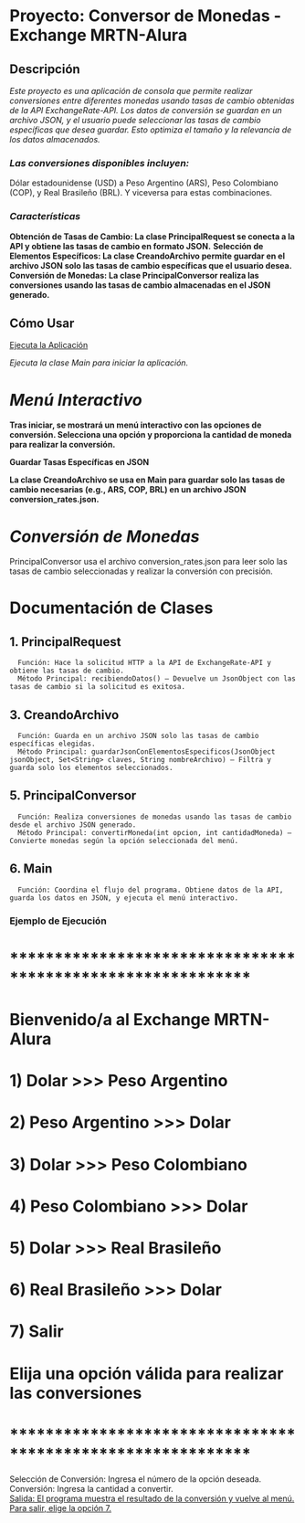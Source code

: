 # <t1>Proyecto: Conversor de Monedas - Exchange MRTN-Alura</t1>
## <t2>Descripción</t2>
  *Este proyecto es una aplicación de consola que permite realizar conversiones entre diferentes monedas usando tasas de cambio obtenidas de la API ExchangeRate-API.*
  *Los datos de conversión se guardan en un archivo JSON, y el usuario puede seleccionar las tasas de cambio específicas que desea guardar.*
  *Esto optimiza el tamaño y la relevancia de los datos almacenados.*

### *Las conversiones disponibles incluyen:*

Dólar estadounidense (USD) a Peso Argentino (ARS), Peso Colombiano (COP), y Real Brasileño (BRL).
Y viceversa para estas combinaciones.

### *Características*
**Obtención de Tasas de Cambio: La clase PrincipalRequest se conecta a la API y obtiene las tasas de cambio en formato JSON.**
**Selección de Elementos Específicos: La clase CreandoArchivo permite guardar en el archivo JSON solo las tasas de cambio específicas que el usuario desea.**
**Conversión de Monedas: La clase PrincipalConversor realiza las conversiones usando las tasas de cambio almacenadas en el JSON generado.**

## Cómo Usar
<u>Ejecuta la Aplicación</u>

*Ejecuta la clase Main para iniciar la aplicación.*

# *Menú Interactivo*

**Tras iniciar, se mostrará un menú interactivo con las opciones de conversión. Selecciona una opción y proporciona la cantidad de moneda para realizar la conversión.**

**Guardar Tasas Específicas en JSON**

**La clase CreandoArchivo se usa en Main para guardar solo las tasas de cambio necesarias (e.g., ARS, COP, BRL) en un archivo JSON conversion_rates.json.**

# *Conversión de Monedas*

PrincipalConversor usa el archivo conversion_rates.json para leer solo las tasas de cambio seleccionadas y realizar la conversión con precisión.

# <t3>Documentación de Clases</t3>

## <t4>1. PrincipalRequest</t4>
      Función: Hace la solicitud HTTP a la API de ExchangeRate-API y obtiene las tasas de cambio.
      Método Principal: recibiendoDatos() — Devuelve un JsonObject con las tasas de cambio si la solicitud es exitosa.

## <t5>3. CreandoArchivo</t5>
      Función: Guarda en un archivo JSON solo las tasas de cambio específicas elegidas.
      Método Principal: guardarJsonConElementosEspecificos(JsonObject jsonObject, Set<String> claves, String nombreArchivo) — Filtra y guarda solo los elementos seleccionados.

## <t6>5. PrincipalConversor</t6>
      Función: Realiza conversiones de monedas usando las tasas de cambio desde el archivo JSON generado.
      Método Principal: convertirMoneda(int opcion, int cantidadMoneda) — Convierte monedas según la opción seleccionada del menú.
## <t7>6. Main</t7>
      Función: Coordina el flujo del programa. Obtiene datos de la API, guarda los datos en JSON, y ejecuta el menú interactivo.

### Ejemplo de Ejecución

# ***********************************************************
# Bienvenido/a al Exchange MRTN-Alura
# 1) Dolar >>> Peso Argentino
# 2) Peso Argentino >>> Dolar
# 3) Dolar >>> Peso Colombiano
# 4) Peso Colombiano >>> Dolar
# 5) Dolar >>> Real Brasileño
# 6) Real Brasileño >>> Dolar
# 7) Salir
# Elija una opción válida para realizar las conversiones
# ***********************************************************<br>


Selección de Conversión: Ingresa el número de la opción deseada.<br>
Conversión: Ingresa la cantidad a convertir.<br>
<u>Salida: El programa muestra el resultado de la conversión y vuelve al menú. Para salir, elige la opción 7.<br>

